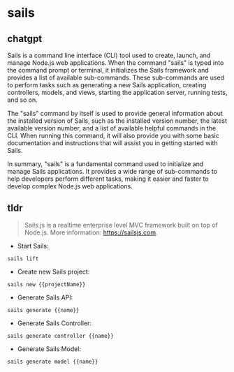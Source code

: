 # sails 
## chatgpt 
Sails is a command line interface (CLI) tool used to create, launch, and manage Node.js web applications. When the command "sails" is typed into the command prompt or terminal, it initializes the Sails framework and provides a list of available sub-commands. These sub-commands are used to perform tasks such as generating a new Sails application, creating controllers, models, and views, starting the application server, running tests, and so on.

The "sails" command by itself is used to provide general information about the installed version of Sails, such as the installed version number, the latest available version number, and a list of available helpful commands in the CLI. When running this command, it will also provide you with some basic documentation and instructions that will assist you in getting started with Sails.

In summary, "sails" is a fundamental command used to initialize and manage Sails applications. It provides a wide range of sub-commands to help developers perform different tasks, making it easier and faster to develop complex Node.js web applications. 

## tldr 
 
> Sails.js is a realtime enterprise level MVC framework built on top of Node.js.
> More information: <https://sailsjs.com>.

- Start Sails:

`sails lift`

- Create new Sails project:

`sails new {{projectName}}`

- Generate Sails API:

`sails generate {{name}}`

- Generate Sails Controller:

`sails generate controller {{name}}`

- Generate Sails Model:

`sails generate model {{name}}`
